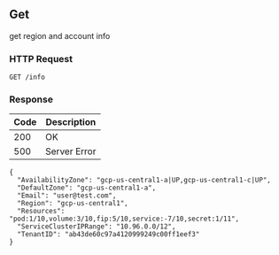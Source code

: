 Get
---------------------------------
get region and account info

### HTTP Request

`GET /info`

### Response

| Code | Description |
| --- | --- |
| 200 | OK |
| 500 | Server Error |

```
{
  "AvailabilityZone": "gcp-us-central1-a|UP,gcp-us-central1-c|UP",
  "DefaultZone": "gcp-us-central1-a",
  "Email": "user@test.com",
  "Region": "gcp-us-central1",
  "Resources": "pod:1/10,volume:3/10,fip:5/10,service:-7/10,secret:1/11",
  "ServiceClusterIPRange": "10.96.0.0/12",
  "TenantID": "ab43de60c97a4120999249c00ff1eef3"
}
```
